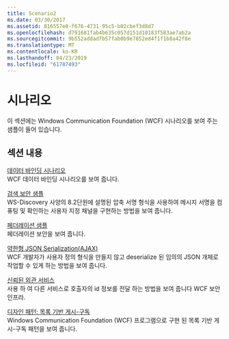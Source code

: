 ```yaml
---
title: Scenario2
ms.date: 03/30/2017
ms.assetid: 816557e0-f676-4731-95c5-b02cbef3d8d7
ms.openlocfilehash: d791681fab4b635c057d151d10183f583ae7ab2a
ms.sourcegitcommit: 9b552addadfb57fab0b9e7852ed4f1f1b8a42f8e
ms.translationtype: MT
ms.contentlocale: ko-KR
ms.lasthandoff: 04/23/2019
ms.locfileid: "61787493"
---
```

# <a name="scenario"></a>시나리오
이 섹션에는 Windows Communication Foundation (WCF) 시나리오를 보여 주는 샘플이 들어 있습니다.  
  
## <a name="in-this-section"></a>섹션 내용  
 [데이터 바인딩 시나리오](../../../../docs/framework/wcf/samples/data-binding-scenarios.md)  
 WCF 데이터 바인딩 시나리오를 보여 줍니다.  
  
 [검색 보안 샘플](../../../../docs/framework/wcf/samples/discovery-security-sample.md)  
 WS-Discovery 사양의 8.2단원에 설명된 압축 서명 형식을 사용하여 메시지 서명을 컴퓨팅 및 확인하는 사용자 지정 채널을 구현하는 방법을 보여 줍니다.  
  
 [페더레이션 샘플](../../../../docs/framework/wcf/samples/federation-sample.md)  
 페더레이션 보안을 보여 줍니다.  
  
 [약한형 JSON Serialization(AJAX)](../../../../docs/framework/wcf/samples/weakly-typed-json-serialization-sample.md)  
 WCF 개발자가 사용자 정의 형식을 만들지 않고 deserialize 된 임의의 JSON 개체로 작업할 수 있게 하는 방법을 보여 줍니다.  
  
 [신뢰된 외관 서비스](../../../../docs/framework/wcf/samples/trusted-facade-service.md)  
 사용 하 여 다른 서비스로 호출자의 id 정보를 전달 하는 방법을 보여 줍니다 WCF 보안 인프라.  
  
 [디자인 패턴: 목록 기반 게시-구독](../../../../docs/framework/wcf/samples/design-patterns-list-based-publish-subscribe.md)  
 Windows Communication Foundation (WCF) 프로그램으로 구현 된 목록 기반 게시-구독 패턴을 보여 줍니다.

